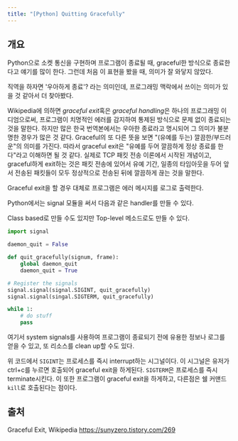 ```yaml
---
title: "[Python] Quitting Gracefully"
---
```


## 개요
Python으로 소켓 통신을 구현하며 프로그램이 종료될 때, graceful한 방식으로 종료한다고 얘기를 많이 한다. 그런데 처음 이 표현을 봤을 때, 의미가 잘 와닿지 않았다.

직역을 하자면 '우아하게 종료'? 라는 의미인데, 프로그래밍 맥락에서 쓰이는 의미가 있을 것 같아서 더 찾아봤다.

Wikipedia에 의하면 *graceful exit*혹은 *graceful handling*은 하나의 프로그래밍 이디엄으로써, 프로그램이 치명적인 에러를 감지하여 통제된 방식으로 문제 없이 종료되는 것을 말한다. 하지만 많은 한국 번역본에서는 우아한 종료라고 명시되어 그 의미가 불분명한 경우가 많은 것 같다. Graceful의 또 다른 뜻을 보면 "(유예를 두는) 깔끔한/부드러운"의 의미를 가진다. 따라서 graceful exit은 "유예를 두어 깔끔하게 정상 종료를 한다"라고 이해하면 될 것 같다. 실제로 TCP 패킷 전송 이론에서 시작된 개념이고, graceful하게 exit하는 것은 패킷 전송에 있어서 유예 기간, 일종의 타임아웃을 두어 앞서 전송된 패킷들이 모두 정상적으로 전송된 뒤에 깔끔하게 끊는 것을 말한다.

Graceful exit을 할 경우 대체로 프로그램은 에러 메시지를 로그로 출력한다.

Python에서는 signal 모듈을 써서 다음과 같은 handler를 만들 수 있다.

Class based로 만들 수도 있지만 Top-level 메소드로도 만들 수 있다.

```python
import signal

daemon_quit = False

def quit_gracefully(signum, frame):
    global daemon_quit
    daemon_quit = True

# Register the signals
signal.signal(signal.SIGINT, quit_gracefully)
signal.signal(singal.SIGTERM, quit_gracefully)

while 1:
    # do stuff
    pass
```

여기서 system signals를 사용하여 프로그램이 종료되기 전에 유용한 정보나 로그를 얻을 수 있고, 또 리소스를 clean up할 수도 있다.

위 코드에서 `SIGINT`는 프로세스를 즉시 interrupt하는 시그널이다. 이 시그널은 유저가 ctrl+c를 누르면 호출되어 graceful exit을 하게된다.
`SIGTERM`은 프로세스를 즉시 terminate시킨다. 이 또한 프로그램이 graceful exit을 하게하고, 다른점은 쉘 커맨드 `kill`로 호출된다는 점이다.

## 출처
Graceful Exit, Wikipedia
https://sunyzero.tistory.com/269